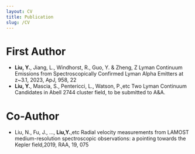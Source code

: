 ```yaml
---
layout: CV
title: Publication
slug: /CV
---
```



# First Author
- **Liu, Y.**, Jiang, L., Windhorst, R., Guo, Y. & Zheng, Z 
Lyman Continuum Emissions from Spectroscopically Confirmed Lyman Alpha Emitters at z~3.1, 2023, ApJ, 958, 22
- **Liu, Y.**, Mascia, S., Pentericci, L., Watson, P.,etc
Two Lyman Continuum Candidates in Abell 2744 cluster field, to be submitted to A&A.

# Co-Author
- Liu, N., Fu, J., …, **Liu,Y.**,etc
Radial velocity measurements from LAMOST medium-resolution spectroscopic observations: a pointing towards the Kepler field,2019, RAA, 19, 075

